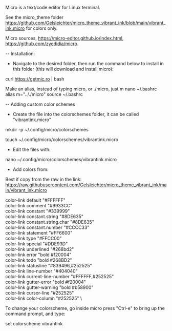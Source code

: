 Micro is a text/code editor for Linux terminal.

See the micro_theme folder https://github.com/Gelsleichter/micro_theme_vibrant_ink/blob/main/vibrant_ink.micro for colors only.

Micro sources, https://micro-editor.github.io/index.html, https://github.com/zyedidia/micro.


-- Installation: 
- Navigate to the desired folder, then run the command below to install in this folder (this will download and install micro):

curl https://getmic.ro | bash


Make an alias, instead of typing micro, or ./micro, just m
nano ~/.bashrc
alias m=".././micro"
source ~/.bashrc


-- Adding custom color schemes

- Create the file into the colorschemes folder, it can be called "vibrantink.micro"

mkdir -p ~/.config/micro/colorschemes

touch ~/.config/micro/colorschemes/vibrantink.micro

- Edit the files with:

nano ~/.config/micro/colorschemes/vibrantink.micro

- Add colors from:

Best if copy from the raw in the link: https://raw.githubusercontent.com/Gelsleichter/micro_theme_vibrant_ink/main/vibrant_ink.micro


color-link default "#FFFFFF"  \
color-link comment "#9933CC"  \
color-link constant "#339999"  \
color-link constant.string "#8DE635"  \
color-link constant.string.char "#8DE635"  \
color-link constant.number "#CCCC33"  \
color-link statement "#FF6600"  \
color-link type "#FFCC00"  \
color-link special "#DDE93D"  \
color-link underlined "#268bd2"  \
color-link error "bold #f20004"  \
color-link todo "bold #268BD2"  \
color-link statusline "#839496,#252525"  \
color-link line-number "#404040"  \
color-link current-line-number "#FFFFFF,#252525"  \
color-link gutter-error "bold #f20004"  \
color-link gutter-warning "bold #b58900"  \
color-link cursor-line "#252525"  \
color-link color-column "#252525"  \


To change your colorscheme, go inside micro press "Ctrl-e" to bring up the command prompt, and type:

set colorscheme vibrantink
